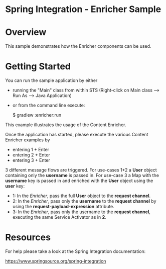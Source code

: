 Spring Integration - Enricher Sample
====================================

# Overview

This sample demonstrates how the Enricher components can be used.

# Getting Started

You can run the sample application by either

* running the "Main" class from within STS (Right-click on Main class --> Run As --> Java Application)
* or from the command line execute:
    
    $ gradlew :enricher:run

This example illustrates the usage of the Content Enricher.           
                                                                          
Once the application has started, please execute the various Content Enricher examples by                               
     
* entering 1 + Enter
* entering 2 + Enter
* entering 3 + Enter
                                                                     
3 different message flows are triggered. For use-cases 1+2 a **User** object containing only the **username** is passed in. For use-case 3 a Map with the **username** key is passed in and enriched with the **User** object using the **user** key:                          
                                                                          
* 1: In the *Enricher*, pass the full **User** object to the **request channel**. 
* 2: In the *Enricher*, pass only the **username** to the **request channel** by using the **request-payload-expression** attribute.   
* 3: In the *Enricher*, pass only the username to the **request channel**, executing the same Service Activator as in **2**.

# Resources

For help please take a look at the Spring Integration documentation:

https://www.springsource.org/spring-integration

